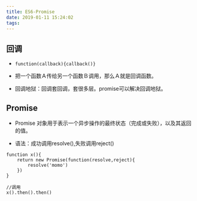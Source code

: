 ```yaml
---
title: ES6-Promise
date: 2019-01-11 15:24:02
tags:
---
```

## 回调

- `function(callback){callback()}`
- 把一个函数Ａ传给另一个函数Ｂ调用，那么Ａ就是回调函数。

- 回调地狱：回调套回调，套很多层。promise可以解决回调地狱。 

## Promise

- Promise 对象用于表示一个异步操作的最终状态（完成或失败），以及其返回的值。
  
- 语法：成功调用resolve(),失败调用reject()

```
function x(){
    return new Promise(function(resolve,reject){
        resolve('momo')
    })
}

//调用
x().then().then()
```
